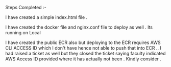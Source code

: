 Steps Completed :- 

I have created a simple index.html file . 

I have created the docker file and nginx.conf file to deploy as well . Its running on Local

I have created the public ECR also but deploying to the ECR requires AWS CLI ACCESS ID which I don't have hence not able to push that into ECR .. I had raised a ticket as well but they closed the ticket saying faculty indicated AWS Access ID provided where it has actually not been . Kindly consider . 